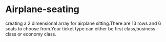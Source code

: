 # Airplane-seating
creating a 2 dimensional array for airplane sitting.There are 13 rows and 6 seats to choose from.Your ticket type can either be first class,business class or economy class.
